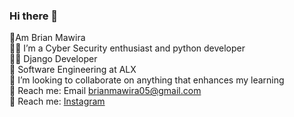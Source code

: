 ### Hi there 👋

👋Am Brian Mawira<br/>
:technologist: I’m a Cyber Security enthusiast and python developer</br>
👨‍💻 Django Developer <br/>
:notebook: Software Engineering at ALX</br>
:money_with_wings: I’m looking to collaborate on anything that enhances my learning<br/>
:email: Reach me:   Email  brianmawira05@gmail.com<br/>
💬 Reach me:      [Instagram](https://www.instagram.com/brianmawira254/) <br/>
